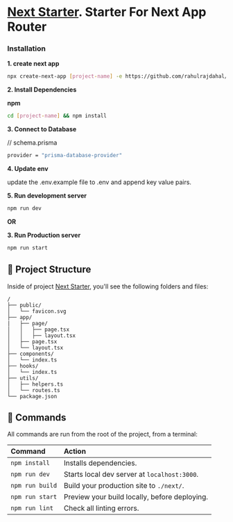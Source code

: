# [Next Starter](https://github.com/rahulrajdahal/next-starter). Starter For Next App Router

### Installation

**1. create next app**

```sh
npx create-next-app [project-name] -e https://github.com/rahulrajdahal/next-starter
```

**2. Install Dependencies**

**npm**

```sh
cd [project-name] && npm install
```

**3. Connect to Database**

// schema.prisma

```sh
provider = "prisma-database-provider"
```

**4. Update env**

update the .env.example file to .env and append key value pairs.

**5. Run development server**

```sh
npm run dev
```

**OR**

**3. Run Production server**

```sh
npm run start
```

## 🚀 Project Structure

Inside of project [Next Starter](https://github.com/rahulrajdahal/next-starter), you'll see the following folders and files:

```text
/
├── public/
│   └── favicon.svg
├── app/
|   ├── page/
│   │   ├── page.tsx
│   │   ├── layout.tsx
│   ├── page.tsx
│   └── layout.tsx
├── components/
│   └── index.ts
├── hooks/
│   └── index.ts
├── utils/
│   ├── helpers.ts
│   └── routes.ts
└── package.json
```

## 🧞 Commands

All commands are run from the root of the project, from a terminal:

| Command         | Action                                       |
| :-------------- | :------------------------------------------- |
| `npm install`   | Installs dependencies.                        |
| `npm run dev`   | Starts local dev server at `localhost:3000`.  |
| `npm run build` | Build your production site to `./next/`.      |
| `npm run start` | Preview your build locally, before deploying. |
| `npm run lint`  | Check all linting errors. |
